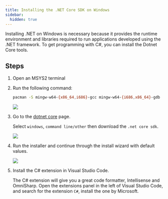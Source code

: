 ```yaml
---
title: Installing the .NET Core SDK on Windows
sidebar:
  hidden: true
---
```

Installing .NET on Windows is necessary because it provides the runtime environment and libraries required to run applications developed using the .NET framework. 
To get programming with C#, you can install the Dotnet Core tools.

## Steps
1. Open an MSYS2 terminal
1. Run the following command:

    ```bash
    pacman -S mingw-w64-{x86_64,i686}-gcc mingw-w64-{i686,x86_64}-gdb
    ```

    ![](/gifs/windows/install-gpp-msys.gif)

1. Go to the [dotnet core](https://www.microsoft.com/net/core) page.

    Select `windows`, `command line/other` then download the `.net core sdk`.

    ![](/gifs/windows/8.gif)

1. Run the installer and continue through the install wizard with default values.

    ![](/gifs/windows/9.gif)

1. Install the C# extension in Visual Studio Code.

    The C# extension will give you a great code formatter, Intellisense and OmniSharp. Open the extensions panel in the left of Visual Studio Code, and search for the extension `C#`, install the one by Microsoft.

